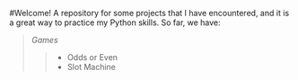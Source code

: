 #Welcome!
A repository for some projects that I have encountered, and it is a great way to practice my Python skills.
So far, we have:<br>
  
>*Games*
  >>- Odds or Even
  >>- Slot Machine
